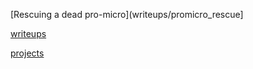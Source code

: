 [Rescuing a dead pro-micro](writeups/promicro_rescue]

[writeups](writeups/writeups_index)

[projects](projects)

